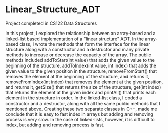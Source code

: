 # Linear_Structure_ADT
Project completed in CS122 Data Structures


In this project, I explored the relationship between an array-based and a linked-list based implementation of a "linear structure" ADT. In the array-based class, I wrote the methods that form the interface for the linear structure along with a constructor and a destructor and many private methods to increase or decrease the capacity of the array. The public methods included addToStart(int value) that adds the given value to the beginning of the structure, addToIndex(int value, int index) that adds the given value to the given position in the structure, removeFromStart() that removes the element at the beginning of the structure, and returns it, removeFromIndex(int index) that removes the element at the given position, and returns it, getSize() that returns the size of the structure, get(int index) that returns the element at the given index and printAll() that prints each element in the structure in order. In the linked-list class, I coded a constructor and a destructor, along with all the same public methods that I mentioned above. Creating these two separate classes in C++, made me conclude that it is easy to fast index in arrays but adding and removing process is very slow. In the case of linked-lists, however, it is difficult to index, but adding and removing process is fast.
